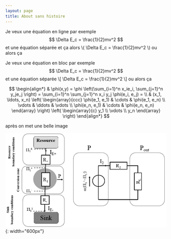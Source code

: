 ```yaml
---
layout: page
title: About sans histoire
---
```



Je veux une équation en ligne par exemple $$ \Delta E_c = \frac{1}{2}mv^2 $$ et une équation séparée et ça alors \\( \Delta E_c = \frac{1}{2}mv^2 \\) ou alors ça


Je veux une équation en bloc par exemple 
$$ \Delta E_c = \frac{1}{2}mv^2 $$ 
et une équation séparée \\[ \Delta E_c = \frac{1}{2}mv^2 \\] ou alors ça



$$
\begin{align*}
  & \phi(x,y) = \phi \left(\sum_{i=1}^n x_ie_i, \sum_{j=1}^n y_je_j \right)
  = \sum_{i=1}^n \sum_{j=1}^n x_i y_j \phi(e_i, e_j) = \\
  & (x_1, \ldots, x_n) \left( \begin{array}{ccc}
      \phi(e_1, e_1) & \cdots & \phi(e_1, e_n) \\
      \vdots & \ddots & \vdots \\
      \phi(e_n, e_1) & \cdots & \phi(e_n, e_n)
    \end{array} \right)
  \left( \begin{array}{c}
      y_1 \\
      \vdots \\
      y_n
    \end{array} \right)
\end{align*}
$$


après on met une belle image

![le titre !](/images/Image1.png){: width="600px"}


